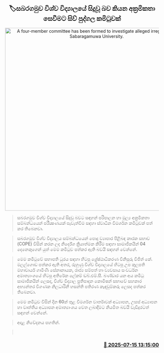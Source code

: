 <p align='center'><b><h2 align='center' title='A four-member committee has been formed to investigate alleged irregularities at Sabaragamuwa University.'>🏷සබරගමුව විශ්ව විද්‍යාලයේ සිදුවූ බව කියන අක්‍රමිකතා සෙවීමට සිව් පුද්ගල කමිටුවක්</h2></b></p>
<p align='center'><img src='https://helakuru.sgp1.cdn.digitaloceanspaces.com/esana/images/lib/sabaragamuwa-university.jpg' width='600' alt='A four-member committee has been formed to investigate alleged irregularities at Sabaragamuwa University.'></p>

> සබරගමුව විශ්ව විද්‍යාලයේ සිදුවූ බවට සඳහන් පරිපාලන හා මූල්‍ය අක්‍රමිකතා සම්බන්ධයෙන් පරීක්‍ෂණයක් පැවැත්වීම සඳහා ස්වාධීන විමර්ශන කමිටුවක් පත් කර තිබෙනවා.

> සබරගමුව විශ්ව විද්‍යාලය සම්බන්ධයෙන් පොදු ව්‍යාපාර පිළිබඳ කාරක සභාව (COPE) විසින් කරන ලද නිර්දේශ ක්‍රියාත්මක කිරීම සඳහා සාමාජිකයින් 04 දෙනෙකුගෙන් යුත් මෙම කමිටුව පත්කර ඇති බවයි සඳහන් වෙන්නේ.

> මෙම කමිටුවේ සභාපති ධුරය සඳහා හිටපු ශ්‍රේෂ්ඨාධිකරණ විනිසුරු විජිත් කේ. මලල්ගොඩ පත්කර ඇති අතර, රුහුණු විශ්ව විද්‍යාලයේ හිටපු උප කුලපති මහාචාර්ය ගාමිණී සේනානායක, රාජ්‍ය සම්පත් හා ව්‍යවසාය සංවර්ධන අමාත්‍යාංශයේ හිටපු අතිරේක ලේකම් ඩබ්.එම්.සී. බණ්ඩාර යන අය කමිටු සාමාජිකයින් ලෙසද, විශ්ව විද්‍යාල ප්‍රතිපාදන කොමිෂන් සභාවේ සහකාර අභ්‍යන්තර විගණක නිලධාරිනී හසන්ති පතිරණ කැඳවුම්කරු ලෙසද පත්කර තිබෙනවා.

> මෙම කමිටුව විසින් දින 60ක් තුළ විමර්ශන වාර්තාවක් අධ්‍යාපන, උසස් අධ්‍යාපන හා වෘත්තීය අධ්‍යාපන අමාත්‍යාංශය වෙත ලබාදීමට නියමිත බවයි වැඩිදුරටත් සඳහන් වෙන්නේ.

> අදාළ නිවේදනය පහතින්.

>  



<h3 align='right'><a href='https://www.helakuru.lk/esana/p/111857/'>📅 2025-07-15 13:15:00</a></h3>

